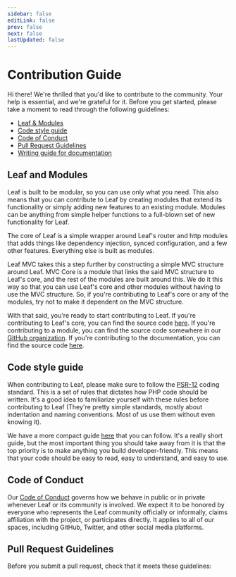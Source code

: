 ```yaml
---
sidebar: false
editLink: false
prev: false
next: false
lastUpdated: false
---
```


# Contribution Guide

Hi there! We're thrilled that you'd like to contribute to the community. Your help is essential, and we're grateful for it. Before you get started, please take a moment to read through the following guidelines:

- [Leaf & Modules](#leaf-and-modules)
- [Code style guide](#code-style-guide)
- [Code of Conduct](#code-of-conduct)
- [Pull Request Guidelines](#pull-request-guidelines)
- [Writing guide for documentation](/community/docs-writing-guide)

## Leaf and Modules

Leaf is built to be modular, so you can use only what you need. This also means that you can contribute to Leaf by creating modules that extend its functionality or simply adding new features to an existing module. Modules can be anything from simple helper functions to a full-blown set of new functionality for Leaf.

The core of Leaf is a simple wrapper around Leaf's router and http modules that adds things like dependency injection, synced configuration, and a few other features. Everything else is built as modules.

Leaf MVC takes this a step further by constructing a simple MVC structure around Leaf. MVC Core is a module that links the said MVC structure to Leaf's core, and the rest of the modules are built around this. We do it this way so that you can use Leaf's core and other modules without having to use the MVC structure. So, if you're contributing to Leaf's core or any of the modules, try not to make it dependent on the MVC structure.

With that said, you're ready to start contributing to Leaf. If you're contributing to Leaf's core, you can find the source code [here](https://github.com/leafsphp/leaf). If you're contributing to a module, you can find the source code somewhere in our [GitHub organization](https://github.com/leafsphp). If you're contributing to the documentation, you can find the source code [here](https://github.com/leafsphp/docs).

## Code style guide

When contributing to Leaf, please make sure to follow the [PSR-12](https://www.php-fig.org/psr/psr-12/) coding standard. This is a set of rules that dictates how PHP code should be written. It's a good idea to familiarize yourself with these rules before contributing to Leaf (They're pretty simple standards, mostly about indentation and naming conventions. Most of us use them without even knowing it).

We have a more compact guide [here](https://rebel-tibia-7d7.notion.site/2-Code-Quality-and-Reviews-183c0344a6cc43e7b3693880b0fb35a6) that you can follow. It's a really short guide, but the most important thing you should take away from it is that the top priority is to make anything you build developer-friendly. This means that your code should be easy to read, easy to understand, and easy to use.

## Code of Conduct

Our [Code of Conduct](/community/code-of-conduct) governs how we behave in public or in private whenever Leaf or its community is involved. We expect it to be honored by everyone who represents the Leaf community officially or informally, claims affiliation with the project, or participates directly. It applies to all of our spaces, including GitHub, Twitter, and other social media platforms.

## Pull Request Guidelines

Before you submit a pull request, check that it meets these guidelines:
